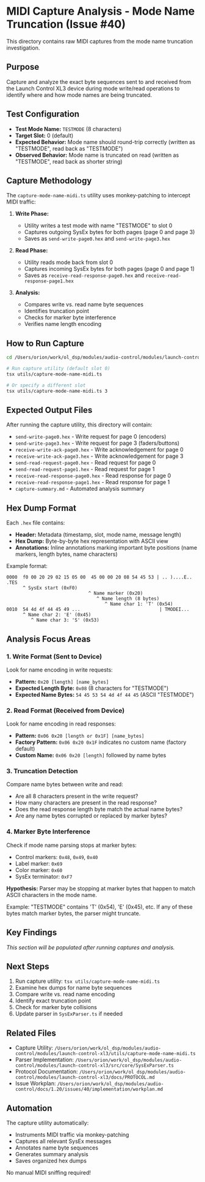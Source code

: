# MIDI Capture Analysis - Mode Name Truncation (Issue #40)

This directory contains raw MIDI captures from the mode name truncation investigation.

## Purpose

Capture and analyze the exact byte sequences sent to and received from the Launch Control XL3 device during mode write/read operations to identify where and how mode names are being truncated.

## Test Configuration

- **Test Mode Name:** `TESTMODE` (8 characters)
- **Target Slot:** 0 (default)
- **Expected Behavior:** Mode name should round-trip correctly (written as "TESTMODE", read back as "TESTMODE")
- **Observed Behavior:** Mode name is truncated on read (written as "TESTMODE", read back as shorter string)

## Capture Methodology

The `capture-mode-name-midi.ts` utility uses monkey-patching to intercept MIDI traffic:

1. **Write Phase:**
   - Utility writes a test mode with name "TESTMODE" to slot 0
   - Captures outgoing SysEx bytes for both pages (page 0 and page 3)
   - Saves as `send-write-page0.hex` and `send-write-page3.hex`

2. **Read Phase:**
   - Utility reads mode back from slot 0
   - Captures incoming SysEx bytes for both pages (page 0 and page 1)
   - Saves as `receive-read-response-page0.hex` and `receive-read-response-page1.hex`

3. **Analysis:**
   - Compares write vs. read name byte sequences
   - Identifies truncation point
   - Checks for marker byte interference
   - Verifies name length encoding

## How to Run Capture

```bash
cd /Users/orion/work/ol_dsp/modules/audio-control/modules/launch-control-xl3

# Run capture utility (default slot 0)
tsx utils/capture-mode-name-midi.ts

# Or specify a different slot
tsx utils/capture-mode-name-midi.ts 3
```

## Expected Output Files

After running the capture utility, this directory will contain:

- `send-write-page0.hex` - Write request for page 0 (encoders)
- `send-write-page3.hex` - Write request for page 3 (faders/buttons)
- `receive-write-ack-page0.hex` - Write acknowledgement for page 0
- `receive-write-ack-page3.hex` - Write acknowledgement for page 3
- `send-read-request-page0.hex` - Read request for page 0
- `send-read-request-page1.hex` - Read request for page 1
- `receive-read-response-page0.hex` - Read response for page 0
- `receive-read-response-page1.hex` - Read response for page 1
- `capture-summary.md` - Automated analysis summary

## Hex Dump Format

Each `.hex` file contains:
- **Header:** Metadata (timestamp, slot, mode name, message length)
- **Hex Dump:** Byte-by-byte hex representation with ASCII view
- **Annotations:** Inline annotations marking important byte positions (name markers, length bytes, name characters)

Example format:
```
0000  f0 00 20 29 02 15 05 00  45 00 00 20 08 54 45 53 | .. )....E.. .TES
      ^ SysEx start (0xF0)
                              ^ Name marker (0x20)
                                 ^ Name length (8 bytes)
                                    ^ Name char 1: 'T' (0x54)
0010  54 4d 4f 44 45 49 ...                             | TMODEI...
      ^ Name char 2: 'E' (0x45)
         ^ Name char 3: 'S' (0x53)
```

## Analysis Focus Areas

### 1. Write Format (Sent to Device)

Look for name encoding in write requests:
- **Pattern:** `0x20 [length] [name_bytes]`
- **Expected Length Byte:** `0x08` (8 characters for "TESTMODE")
- **Expected Name Bytes:** `54 45 53 54 4d 4f 44 45` (ASCII "TESTMODE")

### 2. Read Format (Received from Device)

Look for name encoding in read responses:
- **Pattern:** `0x06 0x20 [length or 0x1F] [name_bytes]`
- **Factory Pattern:** `0x06 0x20 0x1F` indicates no custom name (factory default)
- **Custom Name:** `0x06 0x20 [length]` followed by name bytes

### 3. Truncation Detection

Compare name bytes between write and read:
- Are all 8 characters present in the write request?
- How many characters are present in the read response?
- Does the read response length byte match the actual name bytes?
- Are any name bytes corrupted or replaced by marker bytes?

### 4. Marker Byte Interference

Check if mode name parsing stops at marker bytes:
- Control markers: `0x48`, `0x49`, `0x40`
- Label marker: `0x69`
- Color marker: `0x60`
- SysEx terminator: `0xF7`

**Hypothesis:** Parser may be stopping at marker bytes that happen to match ASCII characters in the mode name.

Example: "TESTMODE" contains 'T' (0x54), 'E' (0x45), etc. If any of these bytes match marker bytes, the parser might truncate.

## Key Findings

_This section will be populated after running captures and analysis._

## Next Steps

1. Run capture utility: `tsx utils/capture-mode-name-midi.ts`
2. Examine hex dumps for name byte sequences
3. Compare write vs. read name encoding
4. Identify exact truncation point
5. Check for marker byte collisions
6. Update parser in `SysExParser.ts` if needed

## Related Files

- Capture Utility: `/Users/orion/work/ol_dsp/modules/audio-control/modules/launch-control-xl3/utils/capture-mode-name-midi.ts`
- Parser Implementation: `/Users/orion/work/ol_dsp/modules/audio-control/modules/launch-control-xl3/src/core/SysExParser.ts`
- Protocol Documentation: `/Users/orion/work/ol_dsp/modules/audio-control/modules/launch-control-xl3/docs/PROTOCOL.md`
- Issue Workplan: `/Users/orion/work/ol_dsp/modules/audio-control/docs/1.20/issues/40/implementation/workplan.md`

## Automation

The capture utility automatically:
- Instruments MIDI traffic via monkey-patching
- Captures all relevant SysEx messages
- Annotates name byte sequences
- Generates summary analysis
- Saves organized hex dumps

No manual MIDI sniffing required!
